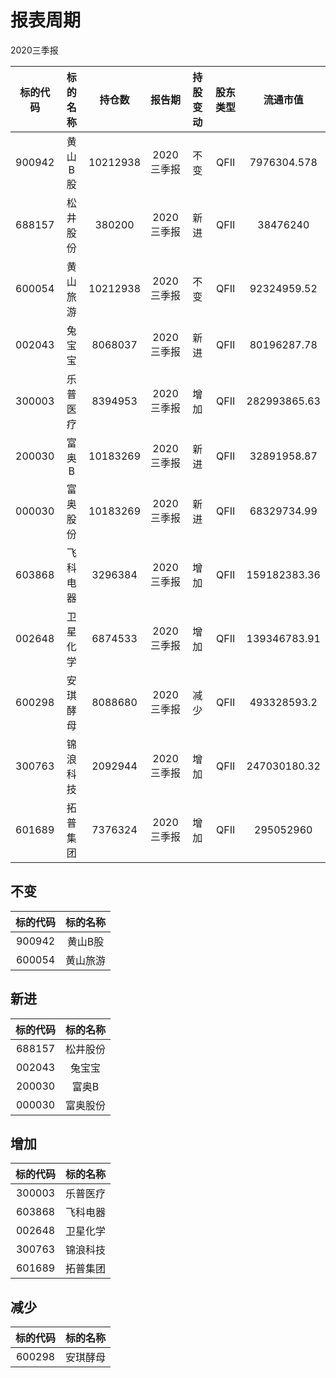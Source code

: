 # 报表周期 

2020三季报

| 标的代码 | 标的名称 | 持仓数 | 报告期 | 持股变动 | 股东类型 | 流通市值 |
|:--:|:--:|:--:|:--:|:--:|:--:|:--:|
|900942|黄山B股|10212938|2020三季报|不变|QFII|7976304.578|
|688157|松井股份|380200|2020三季报|新进|QFII|38476240|
|600054|黄山旅游|10212938|2020三季报|不变|QFII|92324959.52|
|002043|兔宝宝|8068037|2020三季报|新进|QFII|80196287.78|
|300003|乐普医疗|8394953|2020三季报|增加|QFII|282993865.63|
|200030|富奥B|10183269|2020三季报|新进|QFII|32891958.87|
|000030|富奥股份|10183269|2020三季报|新进|QFII|68329734.99|
|603868|飞科电器|3296384|2020三季报|增加|QFII|159182383.36|
|002648|卫星化学|6874533|2020三季报|增加|QFII|139346783.91|
|600298|安琪酵母|8088680|2020三季报|减少|QFII|493328593.2|
|300763|锦浪科技|2092944|2020三季报|增加|QFII|247030180.32|
|601689|拓普集团|7376324|2020三季报|增加|QFII|295052960|


## 不变 

| 标的代码 | 标的名称 |
|:--:|:--:|
|900942|黄山B股|
|600054|黄山旅游|


## 新进 

| 标的代码 | 标的名称 |
|:--:|:--:|
|688157|松井股份|
|002043|兔宝宝|
|200030|富奥B|
|000030|富奥股份|


## 增加 

| 标的代码 | 标的名称 |
|:--:|:--:|
|300003|乐普医疗|
|603868|飞科电器|
|002648|卫星化学|
|300763|锦浪科技|
|601689|拓普集团|


## 减少 

| 标的代码 | 标的名称 |
|:--:|:--:|
|600298|安琪酵母|


